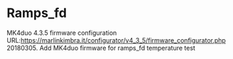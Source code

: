 # Ramps_fd
MK4duo 4.3.5 firmware configuration URL:https://marlinkimbra.it/configurator/v4_3_5/firmware_configurator.php    
20180305. Add MK4duo firmware for ramps_fd temperature test

